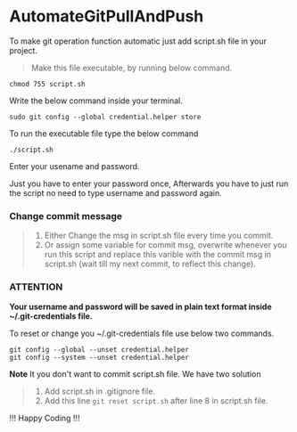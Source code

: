 # AutomateGitPullAndPush
To make git operation function automatic just add script.sh file in your project.

>Make this file executable, by running below command.
```
chmod 755 script.sh
```
Write the below command inside your terminal.
```
sudo git config --global credential.helper store
```
To run the executable file type the below command
```
./script.sh
```

Enter your usename and password.

Just you have to enter your password once, Afterwards you have to just run the script no need to type username and password again.

### Change commit message
> 1. Either Change the msg in script.sh file every time you commit.
> 2. Or assign some variable for commit msg, overwrite whenever you run this script and replace this varible with the commit msg in script.sh  (wait till my next commit, to reflect this change).

### ATTENTION
**Your username and password will be saved in plain text format inside ~/.git-credentials file.**

To reset or change you ~/.git-credentials file use below two commands.
```
git config --global --unset credential.helper
git config --system --unset credential.helper
```

**Note**
It you don't want to commit script.sh file. We have two solution
>1. Add script.sh in .gitignore file.
>2. Add this line ```git reset script.sh``` after line 8 in script.sh file.

!!! Happy Coding !!!
